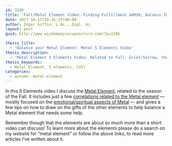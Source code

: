 ```yaml
---
id: 3296
title: 'Fall/Metal Element Video: Finding Fulfillment &#038; Balance Through Quieter Times'
date: 2017-10-15T16:35:37+00:00
author: Inger Giffin, L.Ac., Dipl. Ac.
layout: post
guid: http://www.wisdomwaysacupuncture.com/?p=3296

thesis_title:
  - 'Balance your Metal Element: Metal 5 Elements Video'
thesis_description:
  - 'Metal Element 5 Elements Video: Related to Fall, Grief/Sorrow, the Lungs/Large Intestine; but also inspiration & wisdom. Tips to Balance Metal'
thesis_keywords:
  - Metal Element, 5 elements, Fall
categories:
  - autumn--metal-element
---
```

In this 5 Elements video I discuss the [Metal Element](http://www.wisdomwaysacupuncture.com/2016/11/05/metal-season-the-time-for-learning-about-letting-go-but-that-whats-of-value-remains/), related to the season of the Fall. It includes just a few [correlations related to the Metal element](http://www.wisdomwaysacupuncture.com/2011/10/05/time-to-inspire/) &#8212; mostly focused on the [emotional/spiritual aspects of Metal](http://www.wisdomwaysacupuncture.com/2011/10/26/what-we-learn-from-the-leaves-as-they-leave/) &#8212; and gives a few tips on how to draw on the gifts of the other elements to help balance a Metal element that needs some help.

Remember though that the elements are about so much more than a short video can discuss! To learn more about the elements please do a search on my website for &#8220;metal element&#8221; or follow the above links, to read more articles I&#8217;ve written about it.



&nbsp;